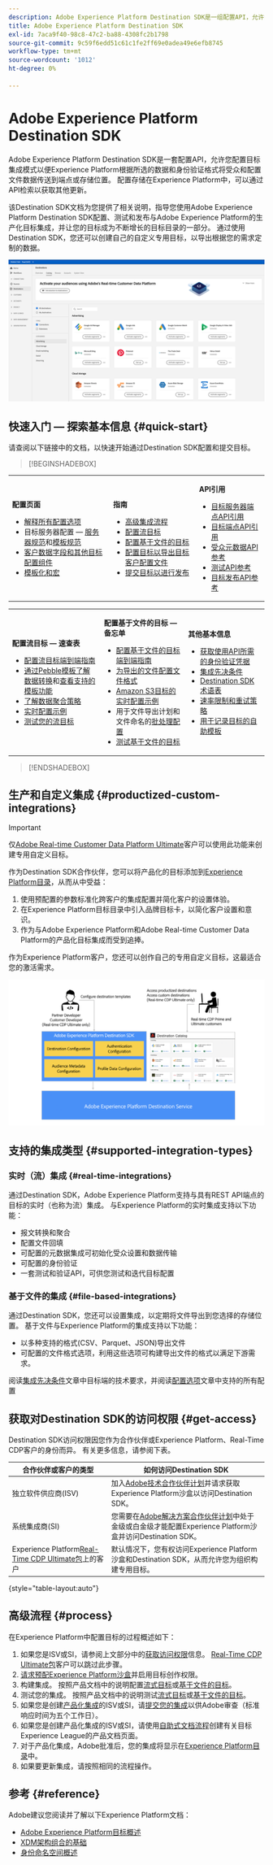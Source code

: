 ```yaml
---
description: Adobe Experience Platform Destination SDK是一组配置API，允许您为Experience Platform配置目标集成模式，以根据所选的数据和身份验证格式将受众和配置文件数据传送到端点或存储位置。 配置存储在Experience Platform中，可以通过API检索以获取其他更新。
title: Adobe Experience Platform Destination SDK
exl-id: 7aca9f40-98c8-47c2-ba88-4308fc2b1798
source-git-commit: 9c59f6edd51c61c1fe2ff69e0adea49e6efb8745
workflow-type: tm+mt
source-wordcount: '1012'
ht-degree: 0%

---
```


# Adobe Experience Platform Destination SDK

Adobe Experience Platform Destination SDK是一套配置API，允许您配置目标集成模式以便Experience Platform根据所选的数据和身份验证格式将受众和配置文件数据传送到端点或存储位置。 配置存储在Experience Platform中，可以通过API检索以获取其他更新。

该Destination SDK文档为您提供了相关说明，指导您使用Adobe Experience Platform Destination SDK配置、测试和发布与Adobe Experience Platform的生产化目标集成，并让您的目标成为不断增长的目标目录的一部分。 通过使用Destination SDK，您还可以创建自己的自定义专用目标，以导出根据您的需求定制的数据。

![Experience PlatformUI屏幕截图，显示目标目录。](assets/destinations-catalog-overview.png)

## 快速入门 — 探索基本信息 {#quick-start}

请查阅以下链接中的文档，以快速开始通过Destination SDK配置和提交目标。

>[!BEGINSHADEBOX]

<table style="border: 0;">
  <tbody>
    <tr>
        <td>
            <p><b>配置页面</b></p>
            <ul>
                <li><a href="/help/destinations/destination-sdk/functionality/configuration-options.md">解释所有配置选项</a></li>
                <li> 目标服务器配置 — <a href="/help/destinations/destination-sdk/functionality/destination-server/server-specs.md">服务器规范</a>和<a href="/help/destinations/destination-sdk/functionality/destination-server/templating-specs.md">模板规范</a></li>
                <li><a href="/help/destinations/destination-sdk/functionality/destination-configuration/customer-data-fields.md">客户数据字段和其他目标配置组件</a></li>
                <li><a href="https://experienceleague.adobe.com/en/docs/experience-platform/destinations/destination-sdk/functionality/destination-server/message-format">模板化和宏</a></li>
            </ul>
        </td>
        <td>
            <p><b>指南</b></p>
            <ul>
                <li><a href="/help/destinations/destination-sdk/overview.md#process">高级集成流程</a></li>
                <li><a href="/help/destinations/destination-sdk/guides/configure-destination-instructions.md">配置流目标</a></li>
                <li><a href="/help/destinations/destination-sdk/guides/configure-file-based-destination-instructions.md">配置基于文件的目标</a></li>
                <li><a href="/help/destinations/destination-sdk/guides/batch/configure-prospect-audience-destination.md">配置目标以导出目标客户配置文件</a></li>
                <li><a href="/help/destinations/destination-sdk/guides/submit-destination.md">提交目标以进行发布</a></li>
            </ul>
        </td>
                <td>
            <p><b>API引用</b></p>
            <ul>
                <li><a href="https://developer.adobe.com/experience-platform-apis/references/destination-authoring/#tag/Destination-servers-and-templates">目标服务器端点API引用</a></li>
                <li><a href="https://developer.adobe.com/experience-platform-apis/references/destination-authoring/#tag/Destination-configurations">目标端点API引用</a></li>
                <li><a href="https://developer.adobe.com/experience-platform-apis/references/destination-authoring/#tag/Audience-metadata-templates">受众元数据API参考</a></li>
                <li><a href="https://developer.adobe.com/experience-platform-apis/references/destination-authoring/#tag/Destination-testing">测试API参考</a></li>
                <li><a href="https://developer.adobe.com/experience-platform-apis/references/destination-authoring/#tag/Destination-publishing">目标发布API参考</a></li>
            </ul>
        </td>
    </tr>
  </tbody>
</table>

<table style="border: 0;">
  <tbody>
    <tr>
        <td>
            <p><b>配置流目标 — 速查表</b></p>
            <ul>
                <li><a href="/help/destinations/destination-sdk/guides/configure-destination-instructions.md">配置流目标端到端指南</a></li>
                <li><a href="/help/destinations/destination-sdk/functionality/destination-server/message-format.md">通过Pebble模板了解数据转换</a>和<a href="/help/destinations/destination-sdk/functionality/destination-server/supported-functions.md">查看支持的模板功能</a></li>
                <li><a href="/help/destinations/destination-sdk/functionality/destination-configuration/aggregation-policy.md">了解数据聚合策略</a></li>
                <li><a href="https://experienceleague.adobe.com/en/docs/experience-platform/destinations/destination-sdk/functionality/destination-server/message-format">实时配置示例</a></li>
                <li><a href="/help/destinations/destination-sdk/testing-api/streaming-destinations/streaming-destination-testing-overview.md">测试您的流目标</a></li>
            </ul>
        </td>
        <td>
            <p><b>配置基于文件的目标 — 备忘单</b></p>
            <ul>
                <li><a href="/help/destinations/destination-sdk/guides/configure-file-based-destination-instructions.md">配置基于文件的目标端到端指南</a></li>
                <li><a href="/help/destinations/destination-sdk/guides/batch/configure-file-formatting-options.md">为导出的文件配置文件格式</a></li>
                <li><a href="/help/destinations/destination-sdk/guides/batch/configure-amazon-s3-destination-with-predefined-file-formatting.md">Amazon S3目标的实时配置示例</a></li>
                <li>用于文件导出计划和文件命名的<a href="/help/destinations/destination-sdk/functionality/destination-configuration/batch-configuration.md">批处理配置</a></li>
                <li><a href="/help/destinations/destination-sdk/testing-api/batch-destinations/file-based-destination-testing-overview.md">测试基于文件的目标</a></li>
            </ul>
        </td>
        <td>
            <p><b>其他基本信息</b></p>
            <ul>
                <li><a href="/help/destinations/destination-sdk/getting-started.md#obtain-authentication-credentials">获取使用API所需的身份验证凭据</a></li>
                <li><a href="/help/destinations/destination-sdk/integration-prerequisites.md">集成先决条件</a></li>
                <li><a href="/help/destinations/destination-sdk/glossary.md">Destination SDK术语表</a></li>                
                <li><a href="/help/destinations/destination-sdk/functionality/rate-limiting-retry-policy.md">速率限制和重试策略</a></li>
                <li><a href="/help/destinations/destination-sdk/docs-framework/self-service-template.md">用于记录目标的自助模板</a></li>
            </ul>
        </td>
    </tr>
  </tbody>
</table>


>[!ENDSHADEBOX]

## 生产和自定义集成 {#productized-custom-integrations}

>[!IMPORTANT]
>
> 仅[Adobe Real-time Customer Data Platform Ultimate](https://helpx.adobe.com/legal/product-descriptions/real-time-customer-data-platform.html)客户可以使用此功能来创建专用自定义目标。

作为Destination SDK合作伙伴，您可以将产品化的目标添加到[Experience Platform目录](../catalog/overview.md)，从而从中受益：

1. 使用预配置的参数标准化跨客户的集成配置并简化客户的设置体验。
2. 在Experience Platform目标目录中引入品牌目标卡，以简化客户设置和意识。
3. 作为与Adobe Experience Platform和Adobe Real-time Customer Data Platform的产品化目标集成而受到追捧。

作为Experience Platform客户，您还可以创作自己的专用自定义目标，这最适合您的激活需求。

![概览图表，显示目标开发人员如何与Destination SDK交互以及Real-Time CDP客户如何从产品化和私有目标中获益。](assets/destination-sdk-visual.png)

## 支持的集成类型 {#supported-integration-types}

### 实时（流）集成 {#real-time-integrations}

通过Destination SDK，Adobe Experience Platform支持与具有REST API端点的目标的实时（也称为流）集成。 与Experience Platform的实时集成支持以下功能：

* 报文转换和聚合
* 配置文件回填
* 可配置的元数据集成可初始化受众设置和数据传输
* 可配置的身份验证
* 一套测试和验证API，可供您测试和迭代目标配置

### 基于文件的集成 {#file-based-integrations}

通过Destination SDK，您还可以设置集成，以定期将文件导出到您选择的存储位置。 基于文件与Experience Platform的集成支持以下功能：

* 以多种支持的格式(CSV、Parquet、JSON)导出文件
* 可配置的文件格式选项，利用这些选项可构建导出文件的格式以满足下游需求。

阅读[集成先决条件](integration-prerequisites.md)文章中目标端的技术要求，并阅读[配置选项](functionality/configuration-options.md)文章中支持的所有配置

## 获取对Destination SDK的访问权限 {#get-access}

Destination SDK访问权限因您作为合作伙伴或Experience Platform、Real-Time CDP客户的身份而异。 有关更多信息，请参阅下表。

| 合作伙伴或客户的类型 | 如何访问Destination SDK |
---------|----------|
| 独立软件供应商(ISV) | 加入[Adobe技术合作伙伴计划](https://partners.adobe.com/technologyprogram/experiencecloud.html)并请求获取Experience Platform沙盒以访问Destination SDK。 |
| 系统集成商(SI) | 您需要在[Adobe解决方案合作伙伴计划](https://solutionpartners.adobe.com/home.html)中处于金级或白金级才能配置Experience Platform沙盒并访问Destination SDK。 |
| Experience Platform[Real-Time CDP Ultimate包](https://helpx.adobe.com/legal/product-descriptions/real-time-customer-data-platform.html)上的客户 | 默认情况下，您有权访问Experience Platform沙盒和Destination SDK，从而允许您为组织构建专用目标。 |

{style="table-layout:auto"}

## 高级流程 {#process}

在Experience Platform中配置目标的过程概述如下：

1. 如果您是ISV或SI，请参阅上文部分中的[获取访问权限](#get-access)信息。 [Real-Time CDP Ultimate包](https://helpx.adobe.com/legal/product-descriptions/real-time-customer-data-platform.html)客户可以跳过此步骤。
2. [请求预配Experience Platform沙盒](https://adobeexchangeec.zendesk.com/hc/en-us/articles/360037457812-Adobe-Experience-Platform-Sandbox-Accounts-Access-Adding-Users-and-Support)并启用目标创作权限。
3. 构建集成。 按照产品文档中的说明配置[流式目标](guides/configure-destination-instructions.md)或[基于文件的目标](guides/configure-file-based-destination-instructions.md)。
4. 测试您的集成。 按照产品文档中的说明测试[流式目标](testing-api/streaming-destinations/streaming-destination-testing-overview.md)或[基于文件的目标](testing-api/batch-destinations/file-based-destination-testing-overview.md)。
5. 如果您是创建[产品化集成](./overview.md#productized-custom-integrations)的ISV或SI，请[提交您的集成](guides/submit-destination.md)以供Adobe审查（标准响应时间为五个工作日）。
6. 如果您是创建产品化集成的ISV或SI，请使用[自助式文档流程](docs-framework/documentation-instructions.md)创建有关目标Experience League的产品文档页面。
7. 对于产品化集成，Adobe批准后，您的集成将显示在[Experience Platform目录](../catalog/overview.md)中。
8. 如果要更新集成，请按照相同的流程操作。

## 参考 {#reference}

Adobe建议您阅读并了解以下Experience Platform文档：

* [Adobe Experience Platform目标概述](https://experienceleague.adobe.com/docs/experience-platform/destinations/home.html?lang=zh-Hans)
* [XDM架构组合的基础](https://experienceleague.adobe.com/docs/experience-platform/xdm/schema/composition.html)
* [身份命名空间概述](https://experienceleague.adobe.com/docs/experience-platform/identity/namespaces.html?lang=zh-Hans)
